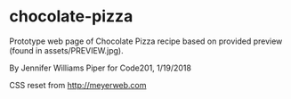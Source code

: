 # chocolate-pizza

Prototype web page of Chocolate Pizza recipe based on provided preview (found in assets/PREVIEW.jpg).

By Jennifer Williams Piper for Code201, 1/19/2018

CSS reset from http://meyerweb.com